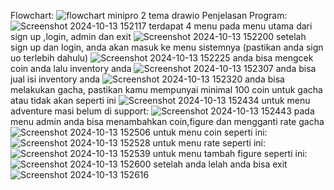Flowchart:
![flowchart minipro 2 tema drawio](https://github.com/user-attachments/assets/7895e567-3720-47b6-bec5-be7eb1997cc4)
Penjelasan Program:
![Screenshot 2024-10-13 152117](https://github.com/user-attachments/assets/9976963e-2b19-4493-a9b0-dba11c6fa2c2)
terdapat 4 menu pada menu utama dari sign up ,login, admin dan exit
![Screenshot 2024-10-13 152200](https://github.com/user-attachments/assets/56bb61b5-919c-4fef-bc71-760a21deaadc)
setelah sign up dan login, anda akan masuk ke menu sistemnya (pastikan anda sign uo terlebih dahulu)
![Screenshot 2024-10-13 152225](https://github.com/user-attachments/assets/195fd04b-c9fd-48a5-b43a-e0e50ccdb625)
anda bisa mengcek coin anda lalu inventory anda 
![Screenshot 2024-10-13 152307](https://github.com/user-attachments/assets/136ab56d-32c4-4b4f-aee2-79f793646e75)
anda bisa jual isi inventory anda 
![Screenshot 2024-10-13 152320](https://github.com/user-attachments/assets/d8be9bbd-61f1-40ec-b8c3-c4b7701cfc0b)
anda bisa melakukan gacha, pastikan kamu mempunyai minimal 100 coin untuk gacha atau tidak akan seperti ini
![Screenshot 2024-10-13 152434](https://github.com/user-attachments/assets/a5eae923-1733-4357-9735-b3973443d9c8)
untuk menu adventure masi belum di support:
![Screenshot 2024-10-13 152443](https://github.com/user-attachments/assets/bb96250e-08d6-4a34-98dd-7c1dce090344)
pada menu admin anda bisa menambahkan coin,figure dan mengganti rate gacha 
![Screenshot 2024-10-13 152506](https://github.com/user-attachments/assets/cebef37a-9d7f-4862-816d-bb90e27129ee)
untuk menu coin seperti ini: 
![Screenshot 2024-10-13 152528](https://github.com/user-attachments/assets/01ede01e-d5a8-45f8-a6a4-feacefba75f6)
untuk menu rate seperti ini:
![Screenshot 2024-10-13 152539](https://github.com/user-attachments/assets/3a5b5150-52b8-4a9f-b268-4fe78a002375)
untuk menu tambah figure seperti ini:
![Screenshot 2024-10-13 152600](https://github.com/user-attachments/assets/022ecf7e-7c9b-4f73-9e4e-d278265d5b1d)
setelah anda lelah anda bisa exit
![Screenshot 2024-10-13 152616](https://github.com/user-attachments/assets/f18296c1-7084-43a2-bb30-2ee10beb3e27)
